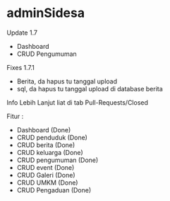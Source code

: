 # adminSidesa
Update 1.7
- Dashboard
- CRUD Pengumuman
  
Fixes 1.7.1
- Berita, da hapus tu tanggal upload
- sql, da hapus tu tanggal upload di database berita
  
Info Lebih Lanjut liat di tab Pull-Requests/Closed

Fitur :
- Dashboard (Done)
- CRUD penduduk (Done)
- CRUD berita (Done)
- CRUD keluarga (Done)
- CRUD pengumuman (Done)
- CRUD event (Done)
- CRUD Galeri (Done)
- CRUD UMKM (Done)
- CRUD Pengaduan (Done)
